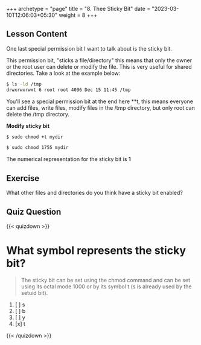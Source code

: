+++
archetype = "page"
title = "8. Thee Sticky Bit"
date = "2023-03-10T12:06:03+05:30"
weight = 8
+++

## Lesson Content

One last special permission bit I want to talk about is the sticky bit. 

This permission bit, "sticks a file/directory" this means that only the owner or the root user can delete or modify the file. This is very useful for shared directories. Take a look at the example below:

```bash
$ ls -ld /tmp
drwxrwxrwxt 6 root root 4096 Dec 15 11:45 /tmp
```

You'll see a special permission bit at the end here **t</b>, this means everyone can add files, write files, modify files in the /tmp directory, but only root can delete the /tmp directory. 

**Modify sticky bit**

```bash
$ sudo chmod +t mydir

$ sudo chmod 1755 mydir
```

The numerical representation for the sticky bit is **1**

## Exercise

What other files and directories do you think have a sticky bit enabled? 

## Quiz Question

{{< quizdown >}}

# What symbol represents the sticky bit?

> The sticky bit can be set using the chmod command and can be set using its octal mode 1000 or by its symbol t (s is already used by the setuid bit).

1. [ ] s
2. [ ] b
3. [ ] y
4. [x] t

{{< /quizdown >}}
